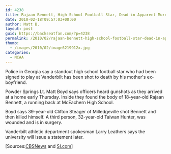 ```yaml
---
id: 4238
title: Rajaan Bennett, High School Football Star, Dead in Apparent Murder-Suicide
date: 2010-02-18T09:57:03+00:00
author: Matt B.
layout: post
guid: https://backseatfan.com/?p=4238
permalink: /2010/02/rajaan-bennett-high-school-football-star-dead-in-apparent-murder-suicide/
thumb:
  - /images/2010/02/image6219912x.jpg
categories:
  - NCAA
---
```


<div class="entry">
  <p style="padding-top: 0px; padding-right: 0px; padding-bottom: 12px; padding-left: 0px; margin: 0px;">
    Police in Georgia say a standout high school football star who had been signed to play at Vanderbilt has been shot to death by his mother's ex-boyfriend.
  </p>

  <p style="padding-top: 0px; padding-right: 0px; padding-bottom: 12px; padding-left: 0px; margin: 0px;">
    Powder Springs Lt. Matt Boyd says officers heard gunshots as they arrived at a home early Thursday. Inside they found the body of 18-year-old Rajaan Bennett, a running back at McEachern High School.
  </p>

  <p style="padding-top: 0px; padding-right: 0px; padding-bottom: 12px; padding-left: 0px; margin: 0px;">
    Boyd says 39-year-old Clifton Steager of Milledgeville shot Bennett and then killed himself. A third person, 32-year-old Taiwan Hunter, was wounded and is in surgery.
  </p>

  <p style="padding-top: 0px; padding-right: 0px; padding-bottom: 12px; padding-left: 0px; margin: 0px;">
    Vanderbilt athletic department spokesman Larry Leathers says the university will issue a statement later.
  </p>

  <p style="padding-top: 0px; padding-right: 0px; padding-bottom: 12px; padding-left: 0px; margin: 0px;">
    [Sources:<a href="http://www.cbsnews.com/8301-504083_162-6219885-504083.html">CBSNews</a> and <a href="http://sportsillustrated.cnn.com/2010/highschool/02/18/recruit-killed.ap/index.html?eref=twitter_feed">SI.com</a>]
  </p>
</div>
